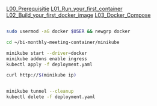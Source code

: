 




[L00_Prerequisitie](./Labs/L00_Prerequisitie.md)
[L01_Run_your_first_container](./Labs/L01_Run_your_first_container.md)
[L02_Build_your_first_docker_image](./Labs/L02_Build_your_first_docker_image.md)
[L03_Docker_Compose](./Labs/L03_Docker_Compose.md)

```bash

sudo usermod -aG docker $USER && newgrp docker

cd ~/bi-monthly-meeting-container/minikube

minikube start --driver=docker
minikube addons enable ingress
kubectl apply -f deployment.yaml

curl http://$(minikube ip)


minikube tunnel --cleanup
kubectl delete -f deployment.yaml
```